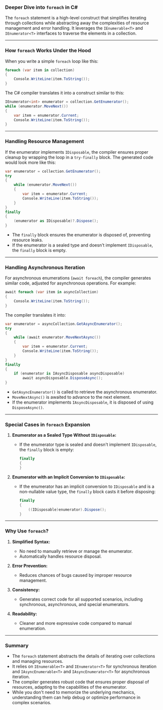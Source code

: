 ### **Deeper Dive into `foreach` in C#**

The `foreach` statement is a high-level construct that simplifies iterating through collections while abstracting away the complexities of resource management and error handling. It leverages the `IEnumerable<T>` and `IEnumerator<T>` interfaces to traverse the elements in a collection.

---

### **How `foreach` Works Under the Hood**

When you write a simple `foreach` loop like this:

```csharp
foreach (var item in collection)
{
    Console.WriteLine(item.ToString());
}
```

The C# compiler translates it into a construct similar to this:

```csharp
IEnumerator<int> enumerator = collection.GetEnumerator();
while (enumerator.MoveNext())
{
    var item = enumerator.Current;
    Console.WriteLine(item.ToString());
}
```

---

### **Handling Resource Management**

If the enumerator implements `IDisposable`, the compiler ensures proper cleanup by wrapping the loop in a `try-finally` block. The generated code would look more like this:

```csharp
var enumerator = collection.GetEnumerator();
try
{
    while (enumerator.MoveNext())
    {
        var item = enumerator.Current;
        Console.WriteLine(item.ToString());
    }
}
finally
{
    (enumerator as IDisposable)?.Dispose();
}
```

- The `finally` block ensures the enumerator is disposed of, preventing resource leaks.
- If the enumerator is a sealed type and doesn't implement `IDisposable`, the `finally` block is empty.

---

### **Handling Asynchronous Iteration**

For asynchronous enumerations (`await foreach`), the compiler generates similar code, adjusted for asynchronous operations. For example:

```csharp
await foreach (var item in asyncCollection)
{
    Console.WriteLine(item.ToString());
}
```

The compiler translates it into:

```csharp
var enumerator = asyncCollection.GetAsyncEnumerator();
try
{
    while (await enumerator.MoveNextAsync())
    {
        var item = enumerator.Current;
        Console.WriteLine(item.ToString());
    }
}
finally
{
    if (enumerator is IAsyncDisposable asyncDisposable)
        await asyncDisposable.DisposeAsync();
}
```

- `GetAsyncEnumerator()` is called to retrieve the asynchronous enumerator.
- `MoveNextAsync()` is awaited to advance to the next element.
- If the enumerator implements `IAsyncDisposable`, it is disposed of using `DisposeAsync()`.

---

### **Special Cases in `foreach` Expansion**

1. **Enumerator as a Sealed Type Without `IDisposable`:**
   - If the enumerator type is sealed and doesn't implement `IDisposable`, the `finally` block is empty:
     ```csharp
     finally
     {
     }
     ```

2. **Enumerator with an Implicit Conversion to `IDisposable`:**
   - If the enumerator has an implicit conversion to `IDisposable` and is a non-nullable value type, the `finally` block casts it before disposing:
     ```csharp
     finally
     {
         ((IDisposable)enumerator).Dispose();
     }
     ```

---

### **Why Use `foreach`?**

1. **Simplified Syntax:**
   - No need to manually retrieve or manage the enumerator.
   - Automatically handles resource disposal.

2. **Error Prevention:**
   - Reduces chances of bugs caused by improper resource management.

3. **Consistency:**
   - Generates correct code for all supported scenarios, including synchronous, asynchronous, and special enumerators.

4. **Readability:**
   - Cleaner and more expressive code compared to manual enumeration.

---

### **Summary**

- The `foreach` statement abstracts the details of iterating over collections and managing resources.
- It relies on `IEnumerable<T>` and `IEnumerator<T>` for synchronous iteration and `IAsyncEnumerable<T>` and `IAsyncEnumerator<T>` for asynchronous iteration.
- The compiler generates robust code that ensures proper disposal of resources, adapting to the capabilities of the enumerator.
- While you don't need to memorize the underlying mechanics, understanding them can help debug or optimize performance in complex scenarios.